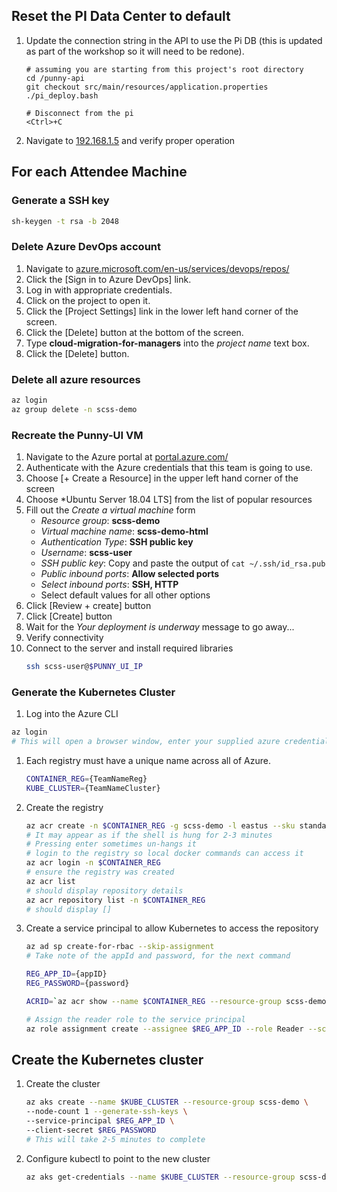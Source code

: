 ## Reset the PI Data Center to default

1. Update the connection string in the API to use the Pi DB (this is updated as
   part of the workshop so it will need to be redone).

   ```
   # assuming you are starting from this project's root directory
   cd /punny-api
   git checkout src/main/resources/application.properties
   ./pi_deploy.bash

   # Disconnect from the pi
   <Ctrl>+C
   ```
1. Navigate to [192.168.1.5](http://192.168.1.5/) and verify proper operation

## For each Attendee Machine

### Generate a SSH key
``` bash
sh-keygen -t rsa -b 2048
```
### Delete Azure DevOps account
1. Navigate to
   [azure.microsoft.com/en-us/services/devops/repos/](https://azure.microsoft.com/en-us/services/devops/repos/)
1. Click the [Sign in to Azure DevOps] link.
1. Log in with appropriate credentials.
1. Click on the project to open it.
1. Click the [Project Settings] link in the lower left hand corner of the screen.
1. Click the [Delete] button at the bottom of the screen.
1. Type **cloud-migration-for-managers** into the *project name* text box.
1. Click the [Delete] button.

### Delete all azure resources
``` bash
az login
az group delete -n scss-demo
```

### Recreate the Punny-UI VM
1. Navigate to the Azure portal at
   [portal.azure.com/](https://portal.azure.com/)
1. Authenticate with the Azure credentials that this team is going to use.
1. Choose [+ Create a Resource] in the upper left hand corner of the screen
1. Choose *Ubuntu Server 18.04 LTS] from the list of popular resources
1. Fill out the *Create a virtual machine* form
    - *Resource group*: **scss-demo**
    - *Virtual machine name*: **scss-demo-html**
    - *Authentication Type*: **SSH public key**
    - *Username*: **scss-user**
    - *SSH public key*: Copy and paste the output of `cat ~/.ssh/id_rsa.pub`
    - *Public inbound ports*: **Allow selected ports**
    - *Select inbound ports*: **SSH, HTTP**
    - Select default values for all other options
1. Click [Review + create] button
1. Click [Create] button
1. Wait for the *Your deployment is underway* message to go away...
1. Verify connectivity
1. Connect to the server and install required libraries
    ```bash
    ssh scss-user@$PUNNY_UI_IP
    ```

### Generate the Kubernetes Cluster

1. Log into the Azure CLI
```bash
az login
# This will open a browser window, enter your supplied azure credentials
```

1. Each registry must have a unique name across all of Azure.
    ```bash
    CONTAINER_REG={TeamNameReg}
    KUBE_CLUSTER={TeamNameCluster}
    ```
1. Create the registry
    ``` bash
    az acr create -n $CONTAINER_REG -g scss-demo -l eastus --sku standard
    # It may appear as if the shell is hung for 2-3 minutes
    # Pressing enter sometimes un-hangs it
    # login to the registry so local docker commands can access it
    az acr login -n $CONTAINER_REG
    # ensure the registry was created
    az acr list
    # should display repository details
    az acr repository list -n $CONTAINER_REG
    # should display []
    ```
1. Create a service principal to allow Kubernetes to access the repository
    ```bash
    az ad sp create-for-rbac --skip-assignment
    # Take note of the appId and password, for the next command
    
    REG_APP_ID={appID}
    REG_PASSWORD={password}

    ACRID=`az acr show --name $CONTAINER_REG --resource-group scss-demo --query id --output tsv`

    # Assign the reader role to the service principal
    az role assignment create --assignee $REG_APP_ID --role Reader --scope $ACRID
    ```

## Create the Kubernetes cluster
1. Create the cluster
    ``` bash
    az aks create --name $KUBE_CLUSTER --resource-group scss-demo \
    --node-count 1 --generate-ssh-keys \
    --service-principal $REG_APP_ID \
    --client-secret $REG_PASSWORD
    # This will take 2-5 minutes to complete
    ```
1. Configure kubectl to point to the new cluster
      ``` bash
      az aks get-credentials --name $KUBE_CLUSTER --resource-group scss-demo
      ```
